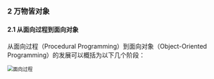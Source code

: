 ### 2 万物皆对象

#### 2.1 从面向过程到面向对象

从面向过程（Procedural Programming）到面向对象（Object-Oriented Programming）的发展可以概括为以下几个阶段：



<img src="C:\Users\hys\Desktop\NOTE\hys\python进阶\资源文件\svg\面向过程.svg" alt="面向过程" style="zoom: 80%;" />